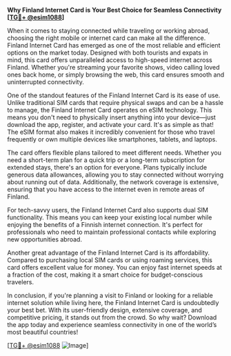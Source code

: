 **Why Finland Internet Card is Your Best Choice for Seamless Connectivity [[TG💪+ @esim1088](https://t.me/s/esim1088)]**

When it comes to staying connected while traveling or working abroad, choosing the right mobile or internet card can make all the difference. Finland Internet Card has emerged as one of the most reliable and efficient options on the market today. Designed with both tourists and expats in mind, this card offers unparalleled access to high-speed internet across Finland. Whether you're streaming your favorite shows, video calling loved ones back home, or simply browsing the web, this card ensures smooth and uninterrupted connectivity.

One of the standout features of the Finland Internet Card is its ease of use. Unlike traditional SIM cards that require physical swaps and can be a hassle to manage, the Finland Internet Card operates on eSIM technology. This means you don't need to physically insert anything into your device—just download the app, register, and activate your card. It's as simple as that! The eSIM format also makes it incredibly convenient for those who travel frequently or own multiple devices like smartphones, tablets, and laptops.

The card offers flexible plans tailored to meet different needs. Whether you need a short-term plan for a quick trip or a long-term subscription for extended stays, there's an option for everyone. Plans typically include generous data allowances, allowing you to stay connected without worrying about running out of data. Additionally, the network coverage is extensive, ensuring that you have access to the internet even in remote areas of Finland.

For tech-savvy users, the Finland Internet Card also supports dual SIM functionality. This means you can keep your existing local number while enjoying the benefits of a Finnish internet connection. It's perfect for professionals who need to maintain professional contacts while exploring new opportunities abroad.

Another great advantage of the Finland Internet Card is its affordability. Compared to purchasing local SIM cards or using roaming services, this card offers excellent value for money. You can enjoy fast internet speeds at a fraction of the cost, making it a smart choice for budget-conscious travelers.

In conclusion, if you're planning a visit to Finland or looking for a reliable internet solution while living here, the Finland Internet Card is undoubtedly your best bet. With its user-friendly design, extensive coverage, and competitive pricing, it stands out from the crowd. So why wait? Download the app today and experience seamless connectivity in one of the world’s most beautiful countries!

[[TG💪+ @esim1088](https://t.me/s/esim1088) ![Image](https://i.postimg.cc/Y0z9fWf4/image.png)]